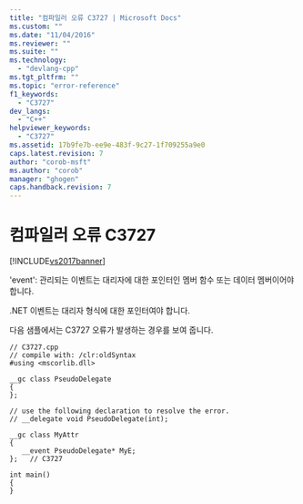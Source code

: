 ```yaml
---
title: "컴파일러 오류 C3727 | Microsoft Docs"
ms.custom: ""
ms.date: "11/04/2016"
ms.reviewer: ""
ms.suite: ""
ms.technology: 
  - "devlang-cpp"
ms.tgt_pltfrm: ""
ms.topic: "error-reference"
f1_keywords: 
  - "C3727"
dev_langs: 
  - "C++"
helpviewer_keywords: 
  - "C3727"
ms.assetid: 17b9fe7b-ee9e-483f-9c27-1f709255a9e0
caps.latest.revision: 7
author: "corob-msft"
ms.author: "corob"
manager: "ghogen"
caps.handback.revision: 7
---
```

# 컴파일러 오류 C3727
[!INCLUDE[vs2017banner](../../assembler/inline/includes/vs2017banner.md)]

'event': 관리되는 이벤트는 대리자에 대한 포인터인 멤버 함수 또는 데이터 멤버이어야 합니다.  
  
 .NET 이벤트는 대리자 형식에 대한 포인터여야 합니다.  
  
 다음 샘플에서는 C3727 오류가 발생하는 경우를 보여 줍니다.  
  
```  
// C3727.cpp  
// compile with: /clr:oldSyntax  
#using <mscorlib.dll>  
  
__gc class PseudoDelegate  
{  
};  
  
// use the following declaration to resolve the error.  
// __delegate void PseudoDelegate(int);  
  
__gc class MyAttr  
{  
   __event PseudoDelegate* MyE;  
};   // C3727  
  
int main()  
{  
}  
```